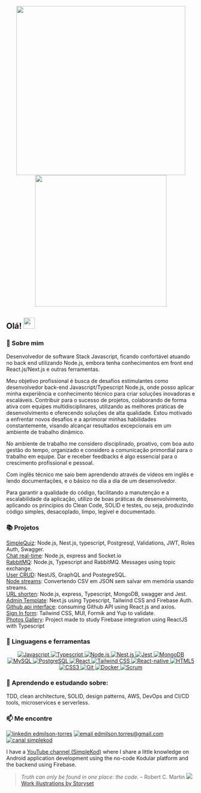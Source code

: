 <p align="center"><a href="#">
    <img align="center" width="450" src="https://user-images.githubusercontent.com/64763336/199843578-33d3805c-f9a5-47e0-95e9-6eba10add45c.svg" />
  </a>
  <span><a href="#">
<img align="center" width="350" src="https://user-images.githubusercontent.com/64763336/199843667-2f27a6f4-72b2-470c-9473-79946475b70f.png" />
  </a>
</p>
    
## Olá! <img src="https://raw.githubusercontent.com/iampavangandhi/iampavangandhi/master/gifs/Hi.gif" width="30px"></h2>
### 🪪 Sobre mim
Desenvolvedor de software Stack Javascript, ficando confortável atuando no back end utilizando Node.js, embora tenha conhecimentos em front end React.js/Next.js e outras ferramentas.

Meu objetivo profissional é busca de desafios estimulantes como desenvolvedor back-end Javascript/Typescript Node.js, onde posso aplicar minha experiência e conhecimento técnico para criar soluções inovadoras e escaláveis. Contribuir para o sucesso de projetos, colaborando de forma ativa com equipes multidisciplinares, utilizando as melhores práticas de desenvolvimento e oferecendo soluções de alta qualidade. Estou motivado a enfrentar novos desafios e a aprimorar minhas habilidades constantemente, visando alcançar resultados excepcionais em um ambiente de trabalho dinâmico.

No ambiente de trabalho me considero disciplinado, proativo, com boa auto gestão do tempo, organizado e considero a comunicação primordial para o trabalho em equipe. Dar e receber feedbacks é algo essencial para o crescimento profissional e pessoal.

Com inglês técnico me saio bem aprendendo através de vídeos em inglês e lendo documentações, e o básico no dia a dia de um desenvolvedor.

Para garantir a qualidade do código, facilitando a manutenção e a escalabilidade da aplicação, utilizo de boas práticas de desenvolvimento, aplicando os princípios do Clean Code, SOLID e testes, ou seja, produzindo código simples, desacoplado, limpo, legível e documentado.

### 📚 Projetos

<a href="https://github.com/edmilson-torres/nestjs-simple-quiz-api">SimpleQuiz</a>: Node.js, Nest.js, typescript, Postgresql, Validations, JWT, Roles Auth, Swagger.  
<a href="https://github.com/edmilson-torres/nodejs-socketio">Chat real-time</a>: Node.js, express and Socket.io  
<a href="https://github.com/edmilson-torres/nodejs-rabbitmq">RabbitMQ</a>: Node.js, Typescript and RabbitMQ. Messages using topic exchange.  
<a href="https://github.com/edmilson-torres/nestjs-graphql-postgres">User CRUD</a>: NestJS, GraphQL and PostegreSQL.  
<a href="https://github.com/edmilson-torres/nodejs-streams">Node streams</a>: Convertendo CSV em JSON sem salvar em memória usando streams.  
<a href="https://github.com/edmilson-torres/url-shortener-dio">URL shorten</a>: Node.js, express, Typescript, MongoDB, swagger and Jest.  
<a href="https://github.com/edmilson-torres/admin-template">Admin Template</a>: Next.js using Typescript, Tailwind CSS and Firebase Auth.  
<a href="https://github.com/edmilson-torres/github-api-interface">Github api interface</a>: consuming Github API using React.js and axios.  
<a href="https://github.com/edmilson-torres/react-form-mui-tailwind">Sign In form</a>: Tailwind CSS, MUI, Formik and Yup to validate.  
<a href="https://github.com/edmilson-torres/gallery-react-firebase">Photos Gallery</a>: Project made to study Firebase integration using ReactJS with Typescript

### 🌱 Linguagens e ferramentas

<p style="text-align:center"><a href="#">
<img alt="Javascript" src="https://img.shields.io/badge/javascript-%230d1117.svg?style=for-the-badge&logo=javascript"/>
<img alt="Typescript" src="https://img.shields.io/badge/typescript-%230d1117.svg?style=for-the-badge&logo=typescript"/>
    
<img alt="Node.js" src="https://img.shields.io/badge/node_js-%230d1117?style=for-the-badge&logo=nodedotjs"/>
<img alt="Nest.js" src="https://img.shields.io/badge/nest_js-%230d1117?style=for-the-badge&logo=nestjs&logoColor=ea2845"/>
<img alt="Jest" src="https://img.shields.io/badge/jest-%230d1117?style=for-the-badge&logo=jest"/>

<img alt="MongoDB" src="https://img.shields.io/badge/mongodb-%230d1117?style=for-the-badge&logo=mongodb"/>
<img alt="MySQL" src="https://img.shields.io/badge/MySQL-%230d1117?style=for-the-badge&logo=mysql"/>
<img alt="PostgreSQL" src="https://img.shields.io/badge/PostgreSQL-%230d1117?style=for-the-badge&logo=postgresql"/>

<img alt="React" src="https://img.shields.io/badge/react-%230d1117.svg?style=for-the-badge&logo=react"/>
<img alt="Tailwind CSS" src="https://img.shields.io/badge/tailwindcss-%230d1117?style=for-the-badge&logo=tailwindcss"/>
<img alt="React-native" src="https://img.shields.io/badge/react_native-%230d1117.svg?style=for-the-badge&logo=react"/>
<img alt="HTML5" src= "https://img.shields.io/badge/html5-%230d1117.svg?style=for-the-badge&logo=html5">
<img alt="CSS3" src= "https://img.shields.io/badge/css3-%230d1117.svg?style=for-the-badge&logo=css3&logoColor=1572B6">
 
<img alt="Git" src="https://img.shields.io/badge/git-%230d1117?style=for-the-badge&logo=git"/>
<img alt="Docker" src="https://img.shields.io/badge/Docker-%230d1117?style=for-the-badge&logo=Docker"/>
<img alt="Scrum" src="https://img.shields.io/badge/scrum-%230d1117?style=for-the-badge&logo=Scrum%20Alliance"/>
</a>
</p>
  
### 📝 Aprendendo e estudando sobre: 
TDD, clean architecture, SOLID, design patterns, AWS, DevOps and CI/CD tools, microservices e serverless.
  
### 📫 Me encontre
<a href="https://www.linkedin.com/in/edmilson-torres"><img alt="linkedin edmilson-torres" src="https://img.shields.io/badge/-Edmilson Torres-0077B5?style=flat-square&logo=Linkedin&logoColor=white"/></a>
<a href="mailto:edmilson.torres@gmail.com"><img alt="email edmilson.torres@gmail.com" src="https://img.shields.io/badge/-edmilson.torres@gmail.com-D14836?style=flat-square&logo=Gmail&logoColor=white"/></a>
<a href="https://www.youtube.com/c/simplekod"><img alt="canal simplekod" src="https://img.shields.io/badge/-SimpleKod-D62422?style=flat-square&labelColor=D62422&logo=youtube&logoColor=white"/></a>

I have a [YouTube channel (SimpleKod)](https://www.youtube.com/c/simplekod) where I share a little knowledge on Android application development using the no-code Kodular platform and the backend using Firebase.

> _Truth can only be found in one place: the code._ – Robert C. Martin
> <img src= "https://komarev.com/ghpvc/?username=edmilson-torres&label=Profile%20views&color=0e75b6&style=flat%22%20alt=%22edmilson-torres">
> <a href="https://storyset.com/work">Work illustrations by Storyset</a>
